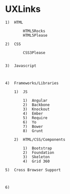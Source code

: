# UXLinks
	
	1)	HTML
		
			HTML5Rocks
			HTML5Please
	
	2)	CSS
	
			CSS3Please
	
	
	3) 	Javascript
	
	  
	
	4)	Frameworks/Libraries
	
		1)	JS
		
			1)  Angular
			2)  Backbone
			3)  Knockout
			4)  Ember
			5)  Require
			6)  Yo
			7)  Bower
			8)  Grunt
			
		2)	HTML/CSS/Components
			
			1)	Bootstrap
			2)	Foundation
			3)	Skeleton
			4)	Grid 360
		
	5)	Cross Browser Support
		
		
	
	6)	
